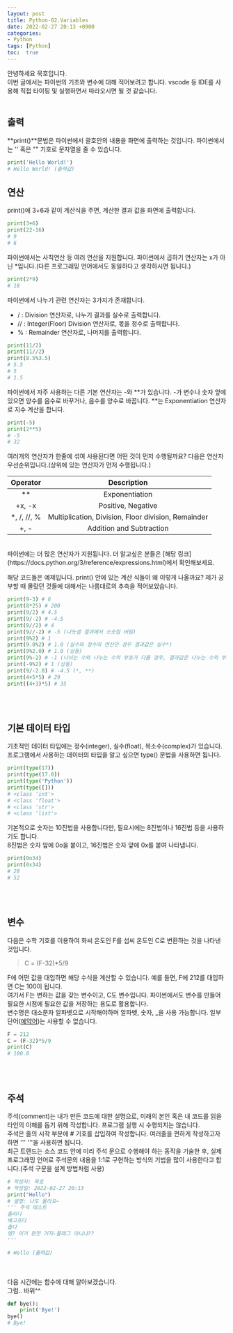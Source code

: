 ```yaml
---
layout: post
title: Python-02.Variables
date: 2022-02-27 20:13 +0900
categories:
- Python
tags: [Python]
toc:  true
---
```


안녕하세요 묵호입니다.<br>
이번 글에서는 파이썬의 기초와 변수에 대해 적어보려고 합니다. vscode 등 IDE를 사용해 직접 타이핑 및 실행하면서 따라오시면 될 것 같습니다.<br><br>

## 출력<br>
**print()**문법은 파이썬에서 괄호안의 내용을 화면에 출력하는 것입니다. 파이썬에서는 '' 혹은 "" 기호로 문자열을 줄 수 있습니다.

```python
print('Hello World!')
# Hello World! (출력값)
```

## 연산<br>
print()에 3+6과 같이 계산식을 주면, 계산한 결과 값을 화면에 출력합니다.

```python
print(3+6)
print(22-16)
# 9
# 6
```
파이썬에서는 사칙연산 등 여러 연산을 지원합니다. 파이썬에서 곱하기 연산자는 x가 아닌 *입니다.(다른 프로그래밍 언어에서도 동일하다고 생각하시면 됩니다.)

```python
print(2*9)
# 18
```
파이썬에서 나누기 관련 연산자는 3가지가 존재합니다.<br>
- / : Division 연산자로, 나누기 결과를 실수로 출력합니다.<br>
- // : Integer(Floor) Division 연산자로, 몫을 정수로 출력합니다.<br>
- % : Remainder 연산자로, 나머지를 출력합니다.

```python
print(11/2)
print(11//2)
print(8.5%3.5)
# 5.5
# 5
# 1.5
```
파이썬에서 자주 사용하는 다른 기본 연산자는 -와 **가 있습니다.
-가 변수나 숫자 앞에 있으면 양수를 음수로 바꾸거나, 음수를 양수로 바꿉니다.
**는 Exponentiation 연산자로 지수 계산을 합니다.

```python
print(-5)
print(2**5)
# -5
# 32
```
여러개의 연산자가 한줄에 섞여 사용된다면 어떤 것이 먼저 수행될까요? 다음은 연산자 우선순위입니다.(상위에 있는 연산자가 먼저 수행됩니다.)<br>

| Operator | Description |
| :---: | :---: |
| ** | Exponentiation |
| +x, -x | Positive, Negative |
| *, /, //, % | Multiplication, Division, Floor division, Remainder |
| +, - | Addition and Subtraction |

<br>
파이썬에는 더 많은 연산자가 지원됩니다. 더 알고싶은 분들은 [해당 링크](https://docs.python.org/3/reference/expressions.html)에서 확인해보세요.<br>

해당 코드들은 예제입니다. print() 안에 있는 계산 식들이 왜 이렇게 나올까요? 제가 공부할 때 몰랐던 것들에 대해서는 나름대로의 추측을 적어보았습니다.

```python
print(9-3) # 6
print(8*25) # 200
print(9/2) # 4.5
print(9/-2) # -4.5
print(9//2) # 4
print(9//-2) # -5 (나눗셈 결과에서 소숫점 버림) 
print(9%2) # 1
print(9.0%2) # 1.0 (실수와 정수의 연산인 경우 결과값은 실수*)
print(9%2.0) # 1.0 (상동)
print(9%-2) # -1 (나뉘는 수와 나누는 수의 부호가 다를 경우, 결과값은 나누는 수의 부호를 따름**)
print(-9%2) # 1 (상동)
print(9/-2.0) # -4.5 (*, **)
print(4+5*5) # 29
print((4+3)*5) # 35
```
<br><br>

## 기본 데이터 타입
기초적인 데이터 타입에는 정수(integer), 실수(float), 복소수(complex)가 있습니다. 프로그램에서 사용하는 데이터의 타입을 알고 싶으면 type() 문법을 사용하면 됩니다.

```python
print(type(17))
print(type(17.0))
print(type('Python'))
print(type([]))
# <class 'int'>
# <class 'float'>
# <class 'str'>
# <class 'list'>
```
기본적으로 숫자는 10진법을 사용합니다만, 필요시에는 8진법이나 16진법 등을 사용하기도 합니다.<br>
8진법은 숫자 앞에 0o을 붙이고, 16진법은 숫자 앞에 0x를 붙여 나타냅니다.

```python
print(0o34)
print(0x34)
# 28
# 52
```
<br><br>

## 변수
다음은 수학 기호를 이용하여 화씨 온도인 F를 섭씨 온도인 C로 변환하는 것을 나타낸 것입니다.

> C = (F-32)*5/9

F에 어떤 값을 대입하면 해당 수식을 계산할 수 있습니다. 예를 들면, F에 212를 대입하면 C는 100이 됩니다.<br>
여기서 F는 변하는 값을 갖는 변수이고, C도 변수입니다. 파이썬에서도 변수를 만들어 필요한 시점에 필요한 값을 저장하는 용도로 활용합니다.<br>
변수명은 대소문자 알파벳으로 시작해야하며 알파벳, 숫자, _을 사용 가능합니다. 일부 단어([예약어](https://wikidocs.net/1038))는 사용할 수 없습니다.

```python
F = 212
C = (F-32)*5/9
print(C)
# 100.0
```
<br><br>

## 주석
주석(comment)는 내가 만든 코드에 대한 설명으로, 미래의 본인 혹은 내 코드를 읽을 타인의 이해를 돕기 위해 작성합니다. 프로그램 실행 시 수행되지는 않습니다.<br>
주석은 줄의 시작 부분에 # 기호를 삽입하여 작성합니다. 여러줄을 편하게 작성하고자 하면 ''' '''을 사용하면 됩니다.<br>
최근 트렌드는 소스 코드 안에 미리 주석 문으로 수행해야 하는 동작을 기술한 후, 실제 프로그래밍 언어로 주석문의 내용을 1:1로 구현하는 방식의 기법을 많이 사용한다고 합니다.(주석 구문을 설계 방법처럼 사용)

```python
# 작성자: 묵호
# 작성일: 2022-02-27 20:13
print("Hello")
# 설명: 나도 몰라요~
''' 주석 테스트 
졸리다
배고프다
춥다
엥? 이거 완전 거지-플래그 아니냐??
'''

# Hello (출력값)
```

<br><br>
다음 시간에는 함수에 대해 알아보겠습니다.<br>
그럼.. 바위^^<br>

```python
def bye():
    print('Bye!')
bye()
# Bye!
```